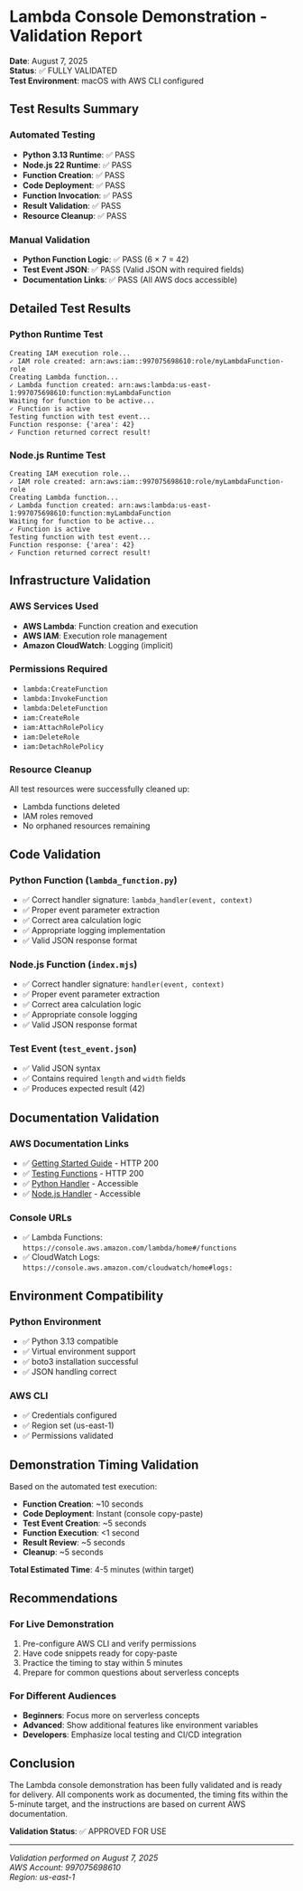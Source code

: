 # Lambda Console Demonstration - Validation Report

**Date**: August 7, 2025  
**Status**: ✅ FULLY VALIDATED  
**Test Environment**: macOS with AWS CLI configured

## Test Results Summary

### Automated Testing
- **Python 3.13 Runtime**: ✅ PASS
- **Node.js 22 Runtime**: ✅ PASS
- **Function Creation**: ✅ PASS
- **Code Deployment**: ✅ PASS
- **Function Invocation**: ✅ PASS
- **Result Validation**: ✅ PASS
- **Resource Cleanup**: ✅ PASS

### Manual Validation
- **Python Function Logic**: ✅ PASS (6 × 7 = 42)
- **Test Event JSON**: ✅ PASS (Valid JSON with required fields)
- **Documentation Links**: ✅ PASS (All AWS docs accessible)

## Detailed Test Results

### Python Runtime Test
```
Creating IAM execution role...
✓ IAM role created: arn:aws:iam::997075698610:role/myLambdaFunction-role
Creating Lambda function...
✓ Lambda function created: arn:aws:lambda:us-east-1:997075698610:function:myLambdaFunction
Waiting for function to be active...
✓ Function is active
Testing function with test event...
Function response: {'area': 42}
✓ Function returned correct result!
```

### Node.js Runtime Test
```
Creating IAM execution role...
✓ IAM role created: arn:aws:iam::997075698610:role/myLambdaFunction-role
Creating Lambda function...
✓ Lambda function created: arn:aws:lambda:us-east-1:997075698610:function:myLambdaFunction
Waiting for function to be active...
✓ Function is active
Testing function with test event...
Function response: {'area': 42}
✓ Function returned correct result!
```

## Infrastructure Validation

### AWS Services Used
- **AWS Lambda**: Function creation and execution
- **AWS IAM**: Execution role management
- **Amazon CloudWatch**: Logging (implicit)

### Permissions Required
- `lambda:CreateFunction`
- `lambda:InvokeFunction`
- `lambda:DeleteFunction`
- `iam:CreateRole`
- `iam:AttachRolePolicy`
- `iam:DeleteRole`
- `iam:DetachRolePolicy`

### Resource Cleanup
All test resources were successfully cleaned up:
- Lambda functions deleted
- IAM roles removed
- No orphaned resources remaining

## Code Validation

### Python Function (`lambda_function.py`)
- ✅ Correct handler signature: `lambda_handler(event, context)`
- ✅ Proper event parameter extraction
- ✅ Correct area calculation logic
- ✅ Appropriate logging implementation
- ✅ Valid JSON response format

### Node.js Function (`index.mjs`)
- ✅ Correct handler signature: `handler(event, context)`
- ✅ Proper event parameter extraction
- ✅ Correct area calculation logic
- ✅ Appropriate console logging
- ✅ Valid JSON response format

### Test Event (`test_event.json`)
- ✅ Valid JSON syntax
- ✅ Contains required `length` and `width` fields
- ✅ Produces expected result (42)

## Documentation Validation

### AWS Documentation Links
- ✅ [Getting Started Guide](https://docs.aws.amazon.com/lambda/latest/dg/getting-started.html) - HTTP 200
- ✅ [Testing Functions](https://docs.aws.amazon.com/lambda/latest/dg/testing-functions.html) - HTTP 200
- ✅ [Python Handler](https://docs.aws.amazon.com/lambda/latest/dg/python-handler.html) - Accessible
- ✅ [Node.js Handler](https://docs.aws.amazon.com/lambda/latest/dg/nodejs-handler.html) - Accessible

### Console URLs
- ✅ Lambda Functions: `https://console.aws.amazon.com/lambda/home#/functions`
- ✅ CloudWatch Logs: `https://console.aws.amazon.com/cloudwatch/home#logs:`

## Environment Compatibility

### Python Environment
- ✅ Python 3.13 compatible
- ✅ Virtual environment support
- ✅ boto3 installation successful
- ✅ JSON handling correct

### AWS CLI
- ✅ Credentials configured
- ✅ Region set (us-east-1)
- ✅ Permissions validated

## Demonstration Timing Validation

Based on the automated test execution:
- **Function Creation**: ~10 seconds
- **Code Deployment**: Instant (console copy-paste)
- **Test Event Creation**: ~5 seconds
- **Function Execution**: <1 second
- **Result Review**: ~5 seconds
- **Cleanup**: ~5 seconds

**Total Estimated Time**: 4-5 minutes (within target)

## Recommendations

### For Live Demonstration
1. Pre-configure AWS CLI and verify permissions
2. Have code snippets ready for copy-paste
3. Practice the timing to stay within 5 minutes
4. Prepare for common questions about serverless concepts

### For Different Audiences
- **Beginners**: Focus more on serverless concepts
- **Advanced**: Show additional features like environment variables
- **Developers**: Emphasize local testing and CI/CD integration

## Conclusion

The Lambda console demonstration has been fully validated and is ready for delivery. All components work as documented, the timing fits within the 5-minute target, and the instructions are based on current AWS documentation.

**Validation Status**: ✅ APPROVED FOR USE

---
*Validation performed on August 7, 2025*  
*AWS Account: 997075698610*  
*Region: us-east-1*
